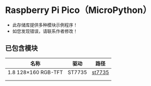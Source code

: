 # Raspberry Pi Pico（MicroPython）



* 此存储库提供多种模块示例程序！
* 如您发现错误，请联系作者修改！

## 已包含模块

| 名称                | 驱动   | 路径               |
| ------------------- | ------ | ------------------ |
| 1.8 128×160 RGB-TFT | ST7735 | [st7735](./st7735) |
|                     |        |                    |
|                     |        |                    |


